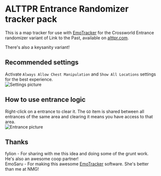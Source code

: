 # ALTTPR Entrance Randomizer tracker pack
This is a map tracker for use with [EmoTracker](https://emotracker.net) for the Crossworld Entrance randomizer variant of Link to the Past, available on [alttpr.com](https://alttpr.com/).

There's also a keysanity variant!

## Recommended settings
Activate `Always Allow Chest Manipulation` and `Show All Locations` settings for the best experience.  
![Settings picture](https://puu.sh/CNl7l/b783e75ad3.png) 

## How to use entrance logic
Right-click on a entrance to clear it. The `GO` item is shared between all entrances of the same area and clearing it means you have access to that area.  
![Entrance picture](https://puu.sh/CNlc5/d56d8ee609.png)

## Thanks
fylion - For sharing with me this idea and doing some of the grunt work. He's also an awesome coop partner!  
EmoSaru - For making this awesome [EmoTracker](https://emotracker.net) software. She's better than me at NMG!  
